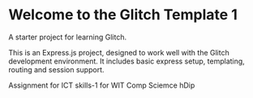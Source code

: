 Welcome to the Glitch Template 1
================================

A starter project for learning Glitch.

This is an Express.js project, designed to work well with the Glitch development environment. It includes basic express setup, templating, routing and session support.

Assignment for ICT skills-1 for WIT Comp Sciemce hDip

